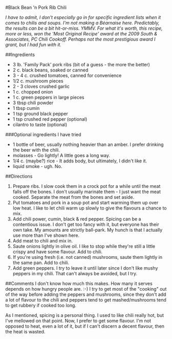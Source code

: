#Black Bean 'n Pork Rib Chili

*I have to admit, I don't especially go in for specific ingredient lists when it comes to chilis and soups. I'm not making a Béarnaise here. Predictably, the results can be a bit hit-or-miss. YMMV. For what it's worth, this recipe, more or less, won the 'Most Original Recipe' award at the 2009 South & Associates, PC Chili Cookoff. Perhaps not the most prestigious award I grant, but I had fun with it.*

##Ingredients
* 3 lb. 'Family Pack' pork ribs (bit of a guess - the more the better)
* 2 c. black beans, soaked or canned
* 3 - 4 c. crushed tomatoes, canned for convenience
* 1/2 c. mushroom pieces
* 2 - 3 cloves crushed garlic
* 1 c. chopped onion
* 1 c. green peppers in large pieces
* 3 tbsp chili powder
* 1 tbsp cumin
* 1 tsp ground black pepper
* 1 tsp crushed red pepper (optional)
* cilantro to taste (optional)

###Optional ingredients I have tried
* 1 bottle of beer, usually nothing heavier than an amber. I prefer drinking the beer with the chili.
* molasses - Go lightly! A little goes a long way.
* 1/4 c. (maybe?) rice - It adds body, but ultimately, I didn't like it.
* liquid smoke - ugh. No.

##Directions
1. Prepare ribs. I slow cook them in a crock pot for a while until the meat falls off the bones. I don't usually marinate them - I just want the meat cooked. Separate the meat from the bones and set aside.
2. Put tomatoes and pork in a soup pot and start warming them up over low heat. I like to let chili warm up slowly to give the flavours a chance to mix.
3. Add chili power, cumin, black & red pepper. Spicing can be a contentious issue. I don't get too fancy with it, but everyone has their own take. My amounts are strictly ball-park. My hunch is that I actually use more than I've shown here.
4. Add meat to chili and mix in.
5. Saute onions lightly in olive oil. I like to stop while they're still a little crispy and have some flavour. Add to chili.
6. If you're using fresh (i.e. not canned) mushrooms, saute them lightly in the same pan. Add to chili.
7. Add green peppers. I try to leave it until later since I don't like mushy peppers in my chili. That can't always be avoided, but I try.

##Comments
I don't know how much this makes. How many it serves depends on how hungry people are. :-) I try to get most of the "cooking" out of the way before adding the peppers and mushrooms, since they don't add a lot of flavour to the chili and peppers tend to get mashed/mushrooms tend to get rubbery if cooked too long.

As I mentioned, spicing is a personal thing. I used to like chili really hot, but I've mellowed on that point. Now, I prefer to get some flavour. I'm not opposed to heat, even a lot of it, but if I can't discern a decent flavour, then the heat is wasted. 